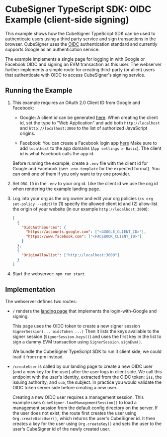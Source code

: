 # CubeSigner TypeScript SDK: OIDC Example (client-side signing)

This example shows how the CubeSigner TypeScript SDK can be used to
authenticate users using a third party service and sign transactions in the
browser. CubeSigner uses the
[OIDC](https://openid.net/developers/how-connect-works/) authentication
standard and currently supports Google as an authentication service.

The example implements a single page for logging in with Google or Facebook OIDC and
signing an EVM transaction as this user. The webserver further implements a
simple route for creating third-party (or alien) users that authenticate with
OIDC to access CubeSigner's signing service.

## Running the Example

1. This example requires an OAuth 2.0 Client ID from Google and Facebook:

   - Google: A client id can be generated [here](https://console.cloud.google.com/apis/credentials).
     When creating the client id, set the type to "Web Application" and add both `http://localhost` and
     `http://localhost:3000` to the list of authorized JavaScript origins.

   - Facebook: You can create a Facebook login app [here](https://developers.secure.facebook.com/apps/)
     Make sure to add `localhost` to the app domains (`App settings > Basic`). The client id is what
     Facebook calls the app id.

   Before running the example, create a `.env` file with the client id for Google and Facebook
   (see `.env.template` for the expected format). You can omit one of them if you only want to try
   one provider.

2. Set `ORG_ID` in the `.env` to your org id. Like the client id we use the org
   id when rendering the example landing page.

3. Log into your org as the org owner and edit your org policies (`cs org
set-policy --edit`) to (1) specify the allowed client id and (2) allow-list
   the origin of your website (in our example `http://localhost:3000`):

   ```json
   [
     {
       "OidcAuthSources": {
         "https://accounts.google.com": ["<GOOGLE_CLIENT_ID>"],
         "https://www.facebook.com": ["<FACEBOOK_CLIENT_ID>"]
       }
     },
     {
       "OriginAllowlist": ["http://localhost:3000"]
     }
   ]
   ```

4. Start the webserver: `npm run start`.

## Implementation

The webserver defines two routes:

- `/` renders the [landing page](./views/layouts/main.handlebars) that
  implements the login-with-Google and signing.

  This page uses the OIDC token to create a new signer session
  `SignerSession(... oidcToken ...)` Then it lists the keys available to the
  signer session (`SignerSession.keys()`) and uses the first key in the list to
  sign a dummy EVM transaction using `SignerSession.signEvm()`.

  We bundle the CubeSigner TypeScript SDK to run it client side; we could load
  it from npm instead.

- `/createUser` is called by our landing page to create a new OIDC user (and a
  new key for the user) after the user logs in client side. We call this
  endpoint with the user's identity, extracted from the OIDC token: `iss`, the
  issuing authority; and `sub`, the subject. In practice you would validate the
  OIDC token server side before creating a new user.

  Creating a new OIDC user requires a management session. This example uses
  `CubeSigner.loadManagementSession()` to load a management session from the
  default config directory on the server. If the user does not exist, the
  route first creates the user using `Org.createOidcUser()`, which returns
  the user's CubeSigner id. It then creates a key for the user using
  `Org.createKey()` and sets the user to the user's CubeSigner id of the
  newly created user.

